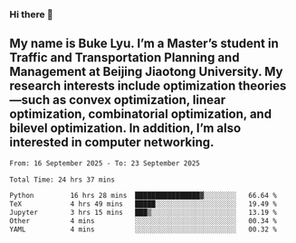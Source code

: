 ### Hi there 👋
## My name is Buke Lyu. I’m a Master’s student in Traffic and Transportation Planning and Management at Beijing Jiaotong University. My research interests include optimization theories—such as convex optimization, linear optimization, combinatorial optimization, and bilevel optimization. In addition, I’m also interested in computer networking.
<!--START_SECTION:waka-->

```txt
From: 16 September 2025 - To: 23 September 2025

Total Time: 24 hrs 37 mins

Python         16 hrs 28 mins  ████████████████▓░░░░░░░░   66.64 %
TeX            4 hrs 49 mins   █████░░░░░░░░░░░░░░░░░░░░   19.49 %
Jupyter        3 hrs 15 mins   ███▒░░░░░░░░░░░░░░░░░░░░░   13.19 %
Other          4 mins          ░░░░░░░░░░░░░░░░░░░░░░░░░   00.34 %
YAML           4 mins          ░░░░░░░░░░░░░░░░░░░░░░░░░   00.32 %
```

<!--END_SECTION:waka-->
<!--
**Bookervsky/Bookervsky** is a ✨ _special_ ✨ repository because its `README.md` (this file) appears on your GitHub profile.

Here are some ideas to get you started:

- 🔭 I’m currently working on ...
- 🌱 I’m currently learning ...
- 👯 I’m looking to collaborate on ...
- 🤔 I’m looking for help with ...
- 💬 Ask me about ...
- 📫 How to reach me: ...
- 😄 Pronouns: ...
- ⚡ Fun fact: ...
-->
